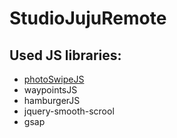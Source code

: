 # StudioJujuRemote

## Used JS libraries:
* [photoSwipeJS](https://github.com/jakeirs/StudioJujuRemote/edit/gh-pages/README.md)
* waypointsJS
* hamburgerJS
* jquery-smooth-scrool
* gsap
